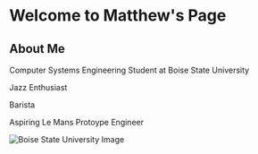 # Welcome to Matthew's Page

## About Me
Computer Systems Engineering Student at Boise State University

Jazz Enthusiast

Barista

Aspiring Le Mans Protoype Engineer

![Boise State University Image](https://www.insightintodiversity.com/wp-content/uploads/2021/05/boise-state.png)
